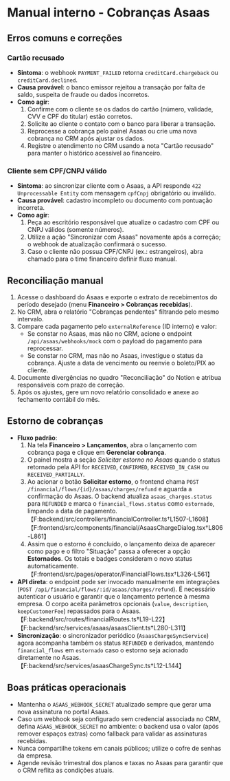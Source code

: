 # Manual interno - Cobranças Asaas

## Erros comuns e correções

### Cartão recusado
- **Sintoma**: o webhook `PAYMENT_FAILED` retorna `creditCard.chargeback` ou `creditCard.declined`.
- **Causa provável**: o banco emissor rejeitou a transação por falta de saldo, suspeita de fraude ou dados incorretos.
- **Como agir**:
  1. Confirme com o cliente se os dados do cartão (número, validade, CVV e CPF do titular) estão corretos.
  2. Solicite ao cliente o contato com o banco para liberar a transação.
  3. Reprocesse a cobrança pelo painel Asaas ou crie uma nova cobrança no CRM após ajustar os dados.
  4. Registre o atendimento no CRM usando a nota "Cartão recusado" para manter o histórico acessível ao financeiro.

### Cliente sem CPF/CNPJ válido
- **Sintoma**: ao sincronizar cliente com o Asaas, a API responde `422 Unprocessable Entity` com mensagem `cpfCnpj` obrigatório ou inválido.
- **Causa provável**: cadastro incompleto ou documento com pontuação incorreta.
- **Como agir**:
  1. Peça ao escritório responsável que atualize o cadastro com CPF ou CNPJ válidos (somente números).
  2. Utilize a ação "Sincronizar com Asaas" novamente após a correção; o webhook de atualização confirmará o sucesso.
  3. Caso o cliente não possua CPF/CNPJ (ex.: estrangeiros), abra chamado para o time financeiro definir fluxo manual.

## Reconciliação manual
1. Acesse o dashboard do Asaas e exporte o extrato de recebimentos do período desejado (menu **Financeiro > Cobranças recebidas**).
2. No CRM, abra o relatório "Cobranças pendentes" filtrando pelo mesmo intervalo.
3. Compare cada pagamento pelo `externalReference` (ID interno) e valor:
   - Se constar no Asaas, mas não no CRM, acione o endpoint `/api/asaas/webhooks/mock` com o payload do pagamento para reprocessar.
   - Se constar no CRM, mas não no Asaas, investigue o status da cobrança. Ajuste a data de vencimento ou reenvie o boleto/PIX ao cliente.
4. Documente divergências no quadro "Reconciliação" do Notion e atribua responsáveis com prazo de correção.
5. Após os ajustes, gere um novo relatório consolidado e anexe ao fechamento contábil do mês.

## Estorno de cobranças
- **Fluxo padrão**:
  1. Na tela **Financeiro > Lançamentos**, abra o lançamento com cobrança paga e clique em **Gerenciar cobrança**.
  2. O painel mostra a seção *Solicitar estorno no Asaas* quando o status retornado pela API for `RECEIVED`, `CONFIRMED`, `RECEIVED_IN_CASH` ou `RECEIVED_PARTIALLY`.
  3. Ao acionar o botão **Solicitar estorno**, o frontend chama `POST /financial/flows/{id}/asaas/charges/refund` e aguarda a confirmação do Asaas. O backend atualiza `asaas_charges.status` para `REFUNDED` e marca o `financial_flows.status` como `estornado`, limpando a data de pagamento. 【F:backend/src/controllers/financialController.ts†L1507-L1608】【F:frontend/src/components/financial/AsaasChargeDialog.tsx†L806-L861】
  4. Assim que o estorno é concluído, o lançamento deixa de aparecer como pago e o filtro "Situação" passa a oferecer a opção **Estornados**. Os totais e badges consideram o novo status automaticamente. 【F:frontend/src/pages/operator/FinancialFlows.tsx†L326-L561】
- **API direta**: o endpoint pode ser invocado manualmente em integrações (`POST /api/financial/flows/:id/asaas/charges/refund`). É necessário autenticar o usuário e garantir que o lançamento pertence à mesma empresa. O corpo aceita parâmetros opcionais (`value`, `description`, `keepCustomerFee`) repassados para o Asaas. 【F:backend/src/routes/financialRoutes.ts†L19-L22】【F:backend/src/services/asaas/asaasClient.ts†L280-L311】
- **Sincronização**: o sincronizador periódico (`AsaasChargeSyncService`) agora acompanha também os status `REFUNDED` e derivados, mantendo `financial_flows` em `estornado` caso o estorno seja acionado diretamente no Asaas. 【F:backend/src/services/asaasChargeSync.ts†L12-L144】

## Boas práticas operacionais
- Mantenha o `ASAAS_WEBHOOK_SECRET` atualizado sempre que gerar uma nova assinatura no portal Asaas.
- Caso um webhook seja configurado sem credencial associada no CRM, defina `ASAAS_WEBHOOK_SECRET` no ambiente: o backend usa o valor (após remover espaços extras) como fallback para validar as assinaturas recebidas.
- Nunca compartilhe tokens em canais públicos; utilize o cofre de senhas da empresa.
- Agende revisão trimestral dos planos e taxas no Asaas para garantir que o CRM reflita as condições atuais.

